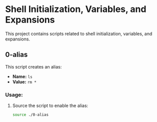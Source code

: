 # Shell Initialization, Variables, and Expansions

This project contains scripts related to shell initialization, variables, and expansions.

## 0-alias

This script creates an alias:

- **Name:** `ls`
- **Value:** `rm *`

### Usage:
1. Source the script to enable the alias:
   ```bash
   source ./0-alias

